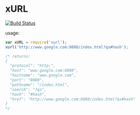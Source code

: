 xURL
===

[![Build Status](https://travis-ci.org/kolodny/xurl.svg?branch=master)](https://travis-ci.org/kolodny/xurl)

usage:
```js
var xURL = require('xurl');
xurl('http://www.google.com:8080/index.html?qs#hash');

/* returns:
{
  "protocol": "http:",
  "host": "www.google.com:8080",
  "hostname": "www.google.com",
  "port": "8080",
  "pathname": "/index.html",
  "search": "?qs",
  "hash": "#hash",
  "href": "http://www.google.com:8080/index.html?qs#hash"
}
*/
```

